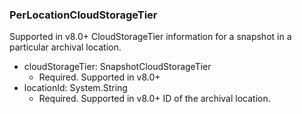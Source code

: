 ### PerLocationCloudStorageTier
Supported in v8.0+
CloudStorageTier information for a snapshot in a particular archival location.

- cloudStorageTier: SnapshotCloudStorageTier
  - Required. Supported in v8.0+
- locationId: System.String
  - Required. Supported in v8.0+
ID of the archival location.
